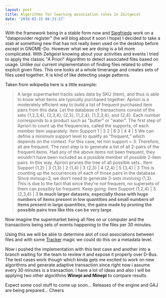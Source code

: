```yaml
---
layout: post
title: Algorithms for learning association rules in Zeitgeist
date: '2010-02-15 04:33:27'
---
```


With the framework being in a stable form now and <a href="http://eurion.net">Siegfrieds</a> work on a "dataprovider register" (he will blog about it soon i hope) I decided to take a stab at something new that has not really been used on the desktop before except in GNOME-Do.
However what we are doing is a bit more complicated.
With Zeitgeist knowing about your activities and events i tried to apply the classic "A Priori" Algorithm to detect associated files based on usage.
Unlike our current implementation of finding files related to other  explicit given files. This one looks at a whole timerange and creates sets of files used together. It is kind of like detecting usage patterns.

Taken from wikipedia here is a little example:

<blockquote>A large supermarket tracks sales data by SKU (item), and thus is able to know what items are typically purchased together. Apriori is a moderately efficient way to build a list of frequent purchased item pairs from this data. Let the database of transactions consist of the sets {1,2,3,4}, {2,3,4}, {2,3}, {1,2,4}, {1,2,3,4}, and {2,4}. Each number corresponds to a product such as "butter" or "water". The first step of Apriori to count up the frequencies, called the supports, of each member item separately:
Item	Support
1      | 3
2      | 6
3      | 4
4      | 5
We can define a minimum support level to qualify as "frequent," which depends on the context. For this case, let min support = 3. Therefore, all are frequent. The next step is to generate a list of all 2-pairs of the frequent items. Had any of the above items not been frequent, they wouldn't have been included as a possible member of possible 2-item pairs. In this way, Apriori prunes the tree of all possible sets..
Item	Support
{1,2} | 3
{1,3} | 2
{1,4} | 3
{2,3} | 4
{2,4} | 5
{3,4} | 3
This is counting up the occurrences of each of those pairs in the database. Since minsup=3, we don't need to generate 3-sets involving {1,3}. This is due to the fact that since they're not frequent, no supersets of them can possibly be frequent. Keep going:
Item	Support
{1,2,4} | 3
{2,3,4} | 3
<strong>
In much larger datasets, especially those with huge numbers of items present in low quantities and small numbers of items present in large quantities, the gains made by pruning the possible pairs tree like this can be very large</strong>.</blockquote>

Now imagine the supermarket being all files on ur computer and the transactions being sets of events happening to the files per 30 minutes.

Using this we will be able to determine alot of cool associations between files and with some <a href="http://codethink.co.uk">Tracker</a> magic we could do this on a metadata level.

Now i pushed the implementation with this test case and another into a branch waiting for the team to review it and expose it properly over D-Bus. The test cases work though which kinda gets me excited to work on new algorithms and generate adaptive transaction since right now i assume every 30 minutes is a transaction. I have a lot of ideas and also I will be applying two other algorithms <strong>Winepi and Minepi</strong> to compare results.

Expect some cool stuff to come up soon...
Releases of the engine and GAJ are being prepared...
Cheers
